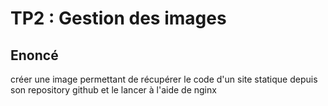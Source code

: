 # TP2 : Gestion des images

## Enoncé
créer une image permettant de récupérer le code d'un site statique depuis
son repository github et le lancer à l'aide de nginx
